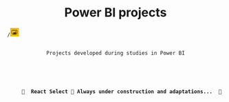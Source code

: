 <h1 align="center">Power BI projects</h1><code>/<code><img height="20" src="https://github.com/LaiseLopes/LaiseLopes/blob/master/social-default-image.png"></code>

<p align="center">Projects developed during studies in Power BI</p>


<h4 align="center"> 
	🚧  React Select 🚀 Always under construction and adaptations...  🚧
</h4>
